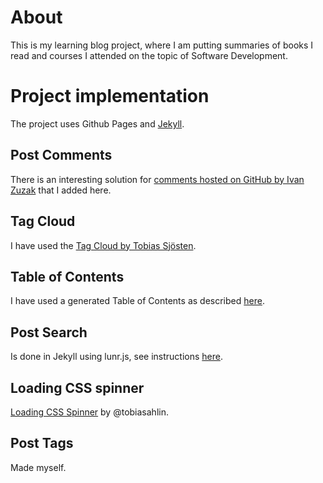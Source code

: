 # About

This is my learning blog project, where I am putting summaries of books I read and courses I attended on the topic of Software Development. 

# Project implementation

The project uses Github Pages and [Jekyll](https://jekyllrb.com/).

## Post Comments

There is an interesting solution for [comments hosted on GitHub by Ivan Zuzak](http://ivanzuzak.info/2011/02/18/github-hosted-comments-for-github-hosted-blogs.html) that I added here.

## Tag Cloud

I have used the [Tag Cloud by Tobias Sjösten](http://vvv.tobiassjosten.net/jekyll/jekyll-tag-cloud/).

## Table of Contents

I have used a generated Table of Contents as described [here](http://www.seanbuscay.com/blog/jekyll-toc-markdown).

## Post Search

Is done in Jekyll using lunr.js, see instructions [here](http://jekyll.tips/jekyll-casts/jekyll-search-using-lunr-js/).

## Loading CSS spinner

[Loading CSS Spinner](http://tobiasahlin.com/spinkit/) by @tobiasahlin.

## Post Tags

Made myself. 
